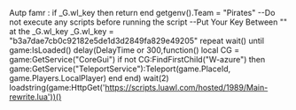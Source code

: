 Autp famr : 
if _G.wl_key then
    return
end
getgenv().Team = "Pirates"
--Do not execute any scripts before running the script
--Put Your Key Between "" at the _G.wl_key
_G.wl_key = "b3a7dae7cb0c92182e5de1d3d2849fa829e49205"
repeat wait()
until game:IsLoaded()
delay(DelayTime or 300,function()
    local CG = game:GetService("CoreGui")
    if not CG:FindFirstChild("W-azure") then
       game:GetService("TeleportService"):Teleport(game.PlaceId, game.Players.LocalPlayer)
    end
end)
wait(2)
loadstring(game:HttpGet('https://scripts.luawl.com/hosted/1989/Main-rewrite.lua'))()
